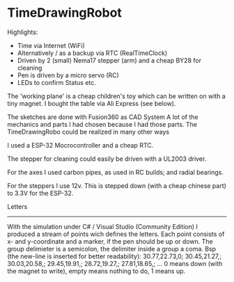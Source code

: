 # TimeDrawingRobot
Highlights:
- Time via Internet (WiFi)
- Alternatively / as a backup via RTC (RealTimeClock)
- Driven by 2 (small) Nema17 stepper (arm) and a cheap BY28 for cleaning
- Pen is driven by a micro servo (RC)
- LEDs to confirm Status etc.

The 'working plane' is a cheap children's toy which can be written on with a tiny magnet. I bought the table via Ali Express (see below).

The sketches are done with Fusion360 as CAD System
A lot of the mechanics and parts I had chosen because I had those parts. 
The TimeDrawingRobo could be realized in many other ways

I used a ESP-32 Mocrocontroller and a cheap RTC.

The stepper for cleaning could easily be driven with a UL2003 driver.

For the axes I used carbon pipes, as used in RC builds; and radial bearings.

For the steppers I use 12v. This is stepped down (with a cheap chinese part) to 3.3V for the ESP-32.

Letters
*******
With the simulation under C# / Visual Studio (Community Edition) I produced a stream of points wich defines the letters. Each point consists of x- and y-coordinate and a marker, if the pen should be up or down. The group delimieter is a semicolon, the delimiter inside a group a coma.
Bsp (the new-line is inserted for better readability): 
30.77,22.73,0;
30.45,21.27,;
30.03,20.58,;
29.45,19.91,;
28.72,19.27,;
27.81,18.65,;
...
0 means down (with the magnet to write), empty means nothing to do, 1 means up.
